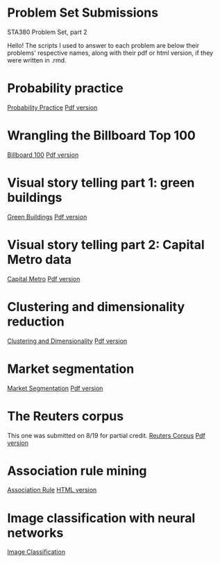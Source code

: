 # Problem Set Submissions
STA380 Problem Set, part 2

Hello! The scripts I used to answer to each problem are below their problems' respective names, along with their pdf or html version, if they were written in .rmd. 

# Probability practice
[Probability Practice](<https://github.com/JasonAntal/ProblemSetSubmission/blob/main/MarketSegmentation.Rmd>) 
[Pdf version](<https://github.com/JasonAntal/ProblemSetSubmission/blob/main/Probability_practice.pdf>) 

# Wrangling the Billboard Top 100
[Billboard 100](<https://github.com/JasonAntal/ProblemSetSubmission/blob/main/Billboard100.Rmd>) 
[Pdf version](<https://github.com/JasonAntal/ProblemSetSubmission/blob/main/Billboard100.pdf>)

# Visual story telling part 1: green buildings
[Green Buildings](<https://github.com/JasonAntal/ProblemSetSubmission/blob/main/GreenBuildings.Rmd>) 
[Pdf version](<https://github.com/JasonAntal/ProblemSetSubmission/blob/main/GreenBuildings.pdf>)

# Visual story telling part 2: Capital Metro data
[Capital Metro](<https://github.com/JasonAntal/ProblemSetSubmission/blob/main/CapitalMetro.Rmd>) 
[Pdf version](<https://github.com/JasonAntal/ProblemSetSubmission/blob/main/CapitalMetro.pdf>)

# Clustering and dimensionality reduction
[Clustering and Dimensionality](<https://github.com/JasonAntal/ProblemSetSubmission/blob/main/ClusteringAndDimensionality.Rmd>) 
[Pdf version](<https://github.com/JasonAntal/ProblemSetSubmission/blob/main/ClusteringAndDimensionality.pdf>)

# Market segmentation
[Market Segmentation](<https://github.com/JasonAntal/ProblemSetSubmission/blob/main/MarketSegmentation.Rmd>) 
[Pdf version](<https://github.com/JasonAntal/ProblemSetSubmission/blob/main/MarketSegmentation.pdf>)

# The Reuters corpus
This one was submitted on 8/19 for partial credit.
[Reuters Corpus](<https://github.com/JasonAntal/ProblemSetSubmission/blob/main/ReutersCorpus.Rmd>) 
[Pdf version](<https://github.com/JasonAntal/ProblemSetSubmission/blob/main/ReutersCorpus.pdf>) 

# Association rule mining
[Association Rule](<https://github.com/JasonAntal/ProblemSetSubmission/blob/main/AssociationRule.Rmd>) 
[HTML version](<https://github.com/JasonAntal/ProblemSetSubmission/blob/main/AssociationRule.html>)

# Image classification with neural networks
[Image Classification](<https://github.com/JasonAntal/ProblemSetSubmission/blob/main/ImageClassification.ipynb>) 
